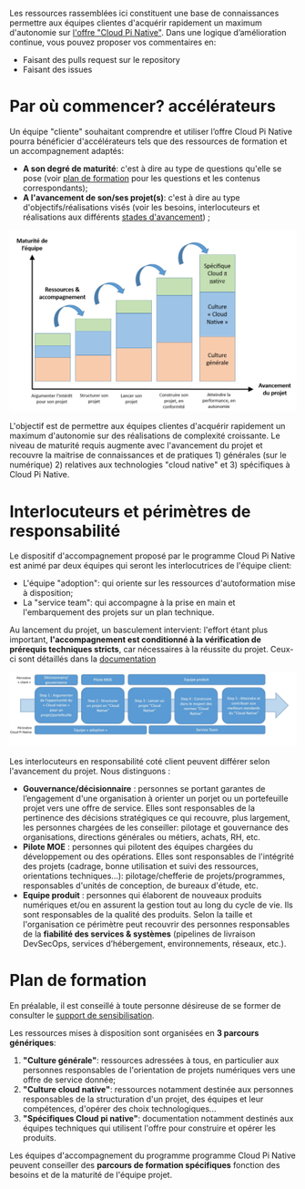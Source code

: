 Les ressources rassemblées ici constituent une base de connaissances permettre aux équipes clientes d'acquérir rapidement un maximum d'autonomie sur [l'offre "Cloud Pi Native"](https://dnum-mi.github.io/). Dans une logique d’amélioration continue, vous pouvez proposer vos commentaires en:
- Faisant des pulls request sur le repository
- Faisant des issues

# Par où commencer? accélérateurs
Un équipe "cliente" souhaitant comprendre et utiliser l’offre Cloud Pi Native pourra bénéficier d'accélérateurs tels que des ressources de formation et un accompagnement adaptés:
- **A son degré de maturité**: c'est à dire au type de questions qu'elle se pose (voir [plan de formation](./2.6-plan_formation.md) pour les questions et les contenus correspondants); 
- **A l'avancement de son/ses projet(s)**: c'est à dire au type d'objectifs/réalisations visés (voir les besoins, interlocuteurs et réalisations aux différents [stades d'avancement](./2.5-accompagnement_projet.md)) ;

![alt_text](images/schema-accompagnement-formation.png)

L'objectif est de permettre aux équipes clientes d'acquérir rapidement un maximum d'autonomie sur des réalisations de complexité croissante. Le niveau de maturité requis augmente avec l'avancement du projet et recouvre la maitrise de connaissances et de pratiques 1) générales (sur le numérique) 2) relatives aux technologies "cloud native" et 3) spécifiques à Cloud Pi Native.


# Interlocuteurs et périmètres de responsabilité
Le dispositif d'accompagnement proposé par le programme Cloud Pi Native est animé par deux équipes qui seront les interlocutrices de l'équipe client:
- L'équipe "adoption": qui oriente sur les ressources d'autoformation mise à disposition; 
- La "service team": qui accompagne à la prise en main et l'embarquement des projets sur un plan technique.

Au lancement du projet, un basculement intervient: l'effort étant plus important, **l'accompagnement est conditionné à la vérification de prérequis techniques stricts**, car nécessaires à la réussite du projet. Ceux-ci sont détaillés dans la [documentation](https://github.com/dnum-mi/dso-documentation/README.md)

![alt_text](images/accompagnement.jpg)

Les interlocuteurs en responsabilité coté client peuvent différer selon l'avancement du projet. Nous distinguons : 
- **Gouvernance/décisionnaire** : personnes se portant garantes de l’engagement d'une organisation à orienter un porjet ou un portefeuille projet vers une offre de service. Elles sont responsables de la pertinence des décisions stratégiques ce qui recouvre, plus largement, les personnes chargées de les conseiller: pilotage et  gouvernance des organisations, directions générales ou métiers, achats, RH, etc.
- **Pilote MOE** : personnes qui pilotent des équipes chargées du développement ou des opérations. Elles sont responsables de l'intégrité des projets (cadrage, bonne utilisation et suivi des ressources, orientations techniques...): pilotage/chefferie de projets/programmes, responsables d'unités de conception, de bureaux d'étude, etc.
- **Equipe produit** : personnes qui élaborent de nouveaux produits numériques et/ou en assurent la gestion tout au long du cycle de vie. Ils sont responsables de la qualité des produits. Selon la taille et l'organisation ce périmètre peut recouvrir des personnes responsables de la **fiabilité des services & systèmes** (pipelines de livraison DevSecOps, services d’hébergement, environnements, réseaux, etc.).
 
# Plan de formation 
En préalable, il est conseillé à toute personne désireuse de se former de consulter le [support de sensibilisation](./0-sensibilisation.md). 

Les ressources mises à disposition sont organisées en **3 parcours génériques**:
1) **"Culture générale"**: ressources adressées à tous, en particulier aux personnes responsables de l'orientation de projets numériques vers une offre  de service donnée; 
2) **"Culture cloud native"**: ressources notamment destinée aux personnes responsables de la structuration d'un projet, des équipes et leur compétences, d'opérer des choix technologiques... 
3) **"Spécifiques Cloud pi native"**: documentation notamment destinés aux équipes techniques qui utilisent l'offre pour construire et opérer les produits.

Les équipes d'accompagnement du programme programme Cloud Pi Native peuvent conseiller des **parcours de formation spécifiques** fonction des besoins et de la maturité de l'équipe projet.


